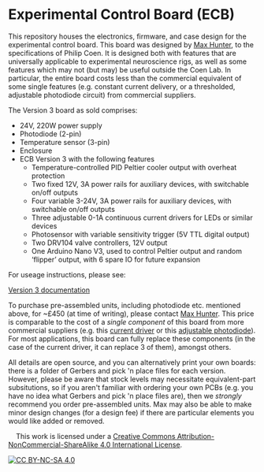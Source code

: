 # Experimental Control Board (ECB)
This repository houses the electronics, firmware, and case design for the experimental control board. This board was designed by [Max Hunter](https://maxhunter.me/), to the specifications of Philip Coen. It  is designed both with features that are universally applicable to experimental neuroscience rigs, as well as some features which may not (but may) be useful outside the Coen Lab. In particular, the entire board costs less than the commercial equivalent of some single features (e.g. constant current delivery, or a thresholded, adjustable photodiode circuit) from commercial suppliers.

The Version 3 board as sold comprises:
- 24V, 220W power supply
- Photodiode (2-pin)
- Temperature sensor (3-pin)
- Enclosure
- ECB Version 3 with the following features
	- Temperature-controlled PID Peltier cooler output with overheat protection
	- Two fixed 12V, 3A power rails for auxiliary devices, with switchable on/off outputs
	- Four variable 3-24V, 3A power rails for auxiliary devices, with switchable on/off outputs
	- Three adjustable 0-1A continuous current drivers for LEDs or similar devices
	- Photosensor with variable sensitivity trigger (5V TTL digital output)
	- Two DRV104 valve controllers, 12V output
	- One Arduino Nano V3, used to control Peltier output and random ‘flipper’ output, with 6 spare IO for future expansion

For useage instructions, please see:

[Version 3 documentation](Version3/Docs/INSTRUCTIONS.md)

To purchase pre-assembled units, including photodiode etc. mentioned above, for ~£450 (at time of writing), please contact [Max Hunter](https://maxhunter.me/). This price is comparable to the cost of a _single component_ of this board from more commercial suppliers (e.g. this [current driver](https://www.thorlabs.com/thorproduct.cfm?partnumber=LEDD1B) or this [adjustable photodiode](https://www.thorlabs.com/thorproduct.cfm?partnumber=PDA8A2)). For most applications, this board can fully replace these components (in the case of the current driver, it can replace 3 of them), amongst others.

All details are open source, and you can alternatively print your own boards: there is a folder of Gerbers and pick 'n place files for each version. However, please be aware that stock levels may necessitate equivalent-part subsitutions, so if you aren't familiar with ordering your own PCBs (e.g. you have no idea what Gerbers and pick 'n place files are), then we _strongly_ recommend you order pre-assembled units. Max may also be able to make minor design changes (for a design fee) if there are particular elements you would like added or removed.

&nbsp;
&nbsp;
This work is licensed under a
[Creative Commons Attribution-NonCommercial-ShareAlike 4.0 International License][cc-by-nc-sa].

[![CC BY-NC-SA 4.0][cc-by-nc-sa-image]][cc-by-nc-sa]

[cc-by-nc-sa]: http://creativecommons.org/licenses/by-nc-sa/4.0/
[cc-by-nc-sa-image]: https://licensebuttons.net/l/by-nc-sa/4.0/88x31.png
[cc-by-nc-sa-shield]: https://img.shields.io/badge/License-CC%20BY--NC--SA%204.0-lightgrey.svg

